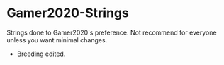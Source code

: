 # Gamer2020-Strings
Strings done to Gamer2020's preference. Not recommend for everyone unless you want minimal changes.

* Breeding edited.
